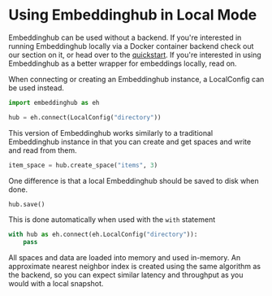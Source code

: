 # Using Embeddinghub in Local Mode

Embeddinghub can be used without a backend. If you're interested in running Embeddinghub locally via a Docker container backend check out our section on it, or head over to the [quickstart](quickstart.md). If you're interested in using Embeddinghub as a better wrapper for embeddings locally, read on.

When connecting or creating an Embeddinghub instance, a LocalConfig can be used instead.

```py
import embeddinghub as eh

hub = eh.connect(LocalConfig("directory"))
```

This version of Embeddinghub works similarly to a traditional Embeddinghub instance in that you can create and get spaces and write and read from them.

```py
item_space = hub.create_space("items", 3)
```

One difference is that a local Embeddinghub should be saved to disk when done.

```py
hub.save()
```

This is done automatically when used with the `with` statement

```py
with hub as eh.connect(eh.LocalConfig("directory")):
	pass
```

All spaces and data are loaded into memory and used in-memory. An approximate nearest neighbor index is created using the same algorithm as the backend, so you can expect similar latency and throughput as you would with a local snapshot.
